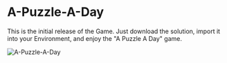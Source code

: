 # A-Puzzle-A-Day

This is the initial release of the Game. Just download the solution, import it into your Environment, and enjoy the "A Puzzle A Day" game. 

![A-Puzzle-A-Day](assets/APuzzleADay.gif)
